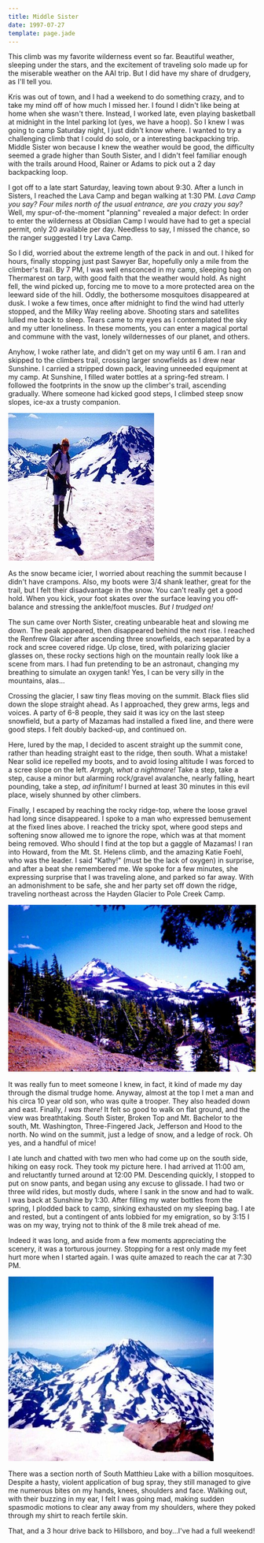 ```yaml
---
title: Middle Sister
date: 1997-07-27
template: page.jade
---
```


This climb was my favorite wilderness event so far. Beautiful weather,
sleeping under the stars, and the excitement of traveling solo made
up for the miserable weather on the AAI
trip. But I did have my share of drudgery, as I'll tell you.



Kris was out of town, and I had a weekend to do something crazy, and
to take my mind off of how much I missed her. I found I didn't like
being at home when she wasn't there. Instead, I worked late, even
playing basketball at midnight in the Intel parking lot (yes, we have
a hoop). So I knew I was going to camp Saturday night, I just didn't
know where. I wanted to try a challenging climb that I could do solo,
or a interesting backpacking trip. Middle Sister won because I knew
the weather would be good, the difficulty seemed a grade higher than
South Sister, and I didn't feel familiar enough with the trails around
Hood, Rainer or Adams to pick out a 2 day backpacking loop.


I got off to a late start Saturday, leaving town about 9:30. After a
lunch in Sisters, I reached the Lava Camp and began walking at 1:30
PM. *Lava Camp you say?  Four miles north of the usual entrance,
are you crazy you say?* Well, my spur-of-the-moment "planning"
revealed a major defect: In order to enter the wilderness at Obsidian
Camp I would have had to get a special permit, only 20 available per
day. Needless to say, I missed the chance, so the ranger suggested I
try Lava Camp.

So I did, worried about the extreme length of the pack in and out. I
hiked for hours, finally stopping just past Sawyer Bar, hopefully only
a mile from the climber's trail. By 7 PM, I was well ensconced in my
camp, sleeping bag on Thermarest on tarp, with good faith that the
weather would hold. As night fell, the wind picked up, forcing me to
move to a more protected area on the leeward side of the hill. Oddly,
the bothersome mosquitoes disappeared at dusk. I woke a few times,
once after midnight to find the wind had utterly stopped, and the
Milky Way reeling above. Shooting stars and satellites lulled me back
to sleep. Tears came to my eyes as I contemplated the sky and my utter
loneliness.  In these moments, you can enter a magical portal and
commune with the vast, lonely wildernesses of our planet, and others.

Anyhow, I woke rather late, and didn't get on my way until 6 am. I ran
and skipped to the climbers trail, crossing larger snowfields as I
drew near Sunshine. I carried a stripped down pack, leaving unneeded
equipment at my camp.  At Sunshine, I filled water bottles at a
spring-fed stream. I followed the footprints in the snow up the
climber's trail, ascending gradually. Where someone had kicked good
steps, I climbed steep snow slopes, ice-ax a trusty companion.  

![Me with South Sister in back](images/metop.jpg)

As the snow became icier, I worried about
reaching the summit because I didn't have crampons. Also, my boots
were 3/4 shank leather, great for the trail, but I felt their
disadvantage in the snow. You can't really get a good hold. When you
kick, your foot skates over the surface leaving you off- balance and
stressing the ankle/foot muscles. *But I trudged on!*

The sun came over North Sister, creating unbearable heat and slowing
me down. The peak appeared, then disappeared behind the next rise. I
reached the 
Renfrew Glacier after ascending three snowfields, each
separated by a rock and scree covered ridge. Up close, tired, with
polarizing glacier glasses on, these rocky sections high on the
mountain really look like a scene from mars. I had fun pretending to
be an astronaut, changing my breathing to simulate an oxygen tank!
Yes, I can be very silly in the mountains, alas...

Crossing the glacier, I saw tiny fleas moving on the summit. Black
flies slid down the slope straight ahead. As I approached, they grew
arms, legs and voices. A party of 6-8 people, they said it was icy on
the last steep snowfield, but a party of Mazamas had installed a fixed
line, and there were good steps. I felt doubly backed-up, and
continued on.

Here, lured by the map, I decided to ascent straight up the summit
cone, rather than heading straight east to the ridge, then south. What
a mistake! Near solid ice repelled my boots, and to avoid losing
altitude I was forced to a scree slope on the left.  *Arrggh, what
a nightmare!* Take a step, take a step, cause a minor but alarming
rock/gravel avalanche, nearly falling, heart pounding, take a step,
*ad infinitum!* I burned at least 30 minutes in this evil
place, wisely shunned by other climbers.

Finally, I escaped by reaching the rocky ridge-top, where the loose
gravel had long since disappeared. I spoke to a man who expressed
bemusement at the fixed lines above. I reached the tricky spot, where
good steps and softening snow allowed me to ignore the rope, which was
at that moment being removed. Who should I find at the top but a
gaggle of Mazamas! I ran into Howard, from the Mt. St. Helens climb,
and the amazing Katie Foehl, who was the leader. I said "Kathy!" (must
be the lack of oxygen) in surprise, and after a beat she remembered
me. We spoke for a few minutes, she expressing surprise that I was
traveling alone, and parked so far away. With an admonishment to be
safe, she and her party set off down the ridge, traveling northeast
across the Hayden Glacier to Pole Creek Camp.


![Near Matthieu Lake. My objective is the snowy middle peak](images/nsister.jpg)


It was really fun to meet someone I knew, in fact, it kind of made my
day through the dismal trudge home. Anyway, almost at the top I met a
man and his circa 10 year old son, who was quite a trooper. They also
headed down and east. Finally, *I was there!* It felt so good
to walk on flat ground, and the view was breathtaking. South Sister,
Broken Top and Mt. Bachelor to the south, Mt.  Washington,
Three-Fingered Jack, Jefferson and Hood to the north. No wind on the
summit, just a ledge of snow, and a ledge of rock. Oh yes, and a
handful of mice!

I ate lunch and chatted with two men who had come up on the south
side, hiking on easy rock. They took my picture here. I had arrived at
11:00 am, and reluctantly turned around at 12:00 PM. Descending
quickly, I stopped to put on snow pants, and began using any excuse to
glissade. I had two or three wild rides, but mostly duds, where I sank
in the snow and had to walk. I was back at Sunshine by 1:30. After
filling my water bottles from the spring, I plodded back to camp,
sinking exhausted on my sleeping bag. I ate and rested, but a
contingent of ants lobbied for my emigration, so by 3:15 I was on my
way, trying not to think of the 8 mile trek ahead of me.

Indeed it was long, and aside from a few moments appreciating the
scenery, it was a torturous journey. Stopping for a rest only made my
feet hurt more when I started again. I was quite amazed to reach the
car at 7:30 PM.

![South Sister and friends](images/ssister.jpg)

There was a section north of South Matthieu Lake with a billion
mosquitoes. Despite a hasty, violent application of bug spray, they
still managed to give me numerous bites on my hands, knees, shoulders
and face. Walking out, with their buzzing in my ear, I felt I was
going mad, making sudden spasmodic motions to clear any away from my
shoulders, where they poked through my shirt to reach fertile skin.

That, and a 3 hour drive back to Hillsboro, and boy...I've had a full
weekend!

